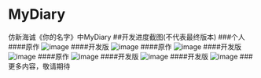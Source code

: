 # MyDiary
仿新海诚《你的名字》中MyDiary
##开发进度截图(不代表最终版本)
###个人
####原作
![image](https://github.com/RUI1806415923/MyDiary/blob/master/screenshot/Screenshot_20161204-233825.png)
####开发版
![image](https://github.com/RUI1806415923/MyDiary/blob/master/screenshot/Screenshot_20161206-211131.png)
####原作
![image](https://github.com/RUI1806415923/MyDiary/blob/master/screenshot/Screenshot_20161204-232615.png)
####开发版
![image](https://github.com/RUI1806415923/MyDiary/blob/master/screenshot/Screenshot_20161206-211233.png)
####原作
![image](https://github.com/RUI1806415923/MyDiary/blob/master/screenshot/Screenshot_20161203-145203.png)
####开发版
![image](https://github.com/RUI1806415923/MyDiary/blob/master/screenshot/Screenshot_20161206-212802.png)
####开发版
![image](https://github.com/RUI1806415923/MyDiary/blob/master/screenshot/Screenshot_20161206-212707.png)
###更多内容，敬请期待
